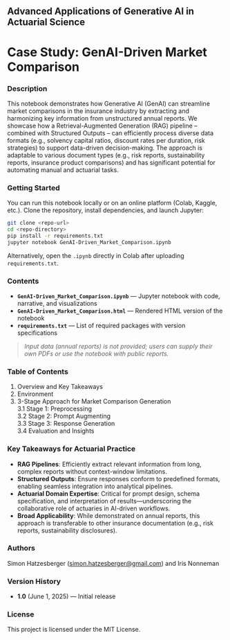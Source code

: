 ## Advanced Applications of Generative AI in Actuarial Science  
# Case Study: GenAI-Driven Market Comparison

### Description  
This notebook demonstrates how Generative AI (GenAI) can streamline market comparisons in the insurance industry by extracting and harmonizing key information from unstructured annual reports. We showcase how a Retrieval-Augmented Generation (RAG) pipeline – combined with Structured Outputs – can efficiently process diverse data formats (e.g., solvency capital ratios, discount rates per duration, risk strategies) to support data-driven decision-making. The approach is adaptable to various document types (e.g., risk reports, sustainability reports, insurance product comparisons) and has significant potential for automating manual and actuarial tasks.


### Getting Started  
You can run this notebook locally or on an online platform (Colab, Kaggle, etc.). Clone the repository, install dependencies, and launch Jupyter:

```bash
git clone <repo-url>
cd <repo-directory>
pip install -r requirements.txt
jupyter notebook GenAI-Driven_Market_Comparison.ipynb
```

Alternatively, open the `.ipynb` directly in Colab after uploading `requirements.txt`.

### Contents  
- **`GenAI-Driven_Market_Comparison.ipynb`** — Jupyter notebook with code, narrative, and visualizations  
- **`GenAI-Driven_Market_Comparison.html`** — Rendered HTML version of the notebook  
- **`requirements.txt`** — List of required packages with version specifications  
> _Input data (annual reports) is not provided; users can supply their own PDFs or use the notebook with public reports._

### Table of Contents  
1. Overview and Key Takeaways  
2. Environment  
3. 3-Stage Approach for Market Comparison Generation  
   3.1 Stage 1: Preprocessing  
   3.2 Stage 2: Prompt Augmenting  
   3.3 Stage 3: Response Generation  
   3.4 Evaluation and Insights  

### Key Takeaways for Actuarial Practice  
- **RAG Pipelines**: Efficiently extract relevant information from long, complex reports without context-window limitations.
- **Structured Outputs**: Ensure responses conform to predefined formats, enabling seamless integration into analytical pipelines.
- **Actuarial Domain Expertise**: Critical for prompt design, schema specification, and interpretation of results—underscoring the collaborative role of actuaries in AI-driven workflows.
- **Broad Applicability**: While demonstrated on annual reports, this approach is transferable to other insurance documentation (e.g., risk reports, sustainability disclosures).

### Authors
Simon Hatzesberger (<a href="mailto:simon.hatzesberger@gmail.com">simon.hatzesberger@gmail.com</a>) and Iris Nonneman

### Version History  
- **1.0** (June 1, 2025) — Initial release

### License  
This project is licensed under the MIT License.
